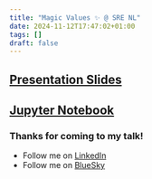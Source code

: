 ```yaml
---
title: "Magic Values ✨ @ SRE NL"
date: 2024-11-12T17:47:02+01:00
tags: []
draft: false
---
```


## [Presentation Slides](https://cdn.moll.dev/static/slides/Magic%20Values%20✨.pdf)

## [Jupyter Notebook](https://nbviewer.org/gist/moll-dev/0cb0432ef08ae52c37de5720d6f4f142)

### Thanks for coming to my talk!

- Follow me on [LinkedIn](https://www.linkedin.com/in/thomasmoll/)
- Follow me on [BlueSky](https://bsky.app/profile/moll.dev)

